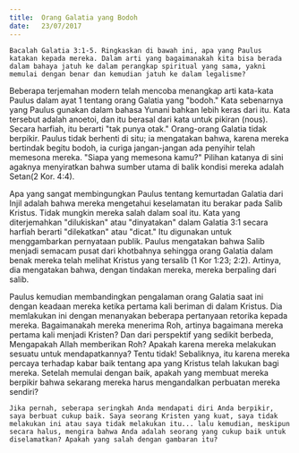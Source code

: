 ```yaml
---
title:  Orang Galatia yang Bodoh
date:   23/07/2017
---
```


`Bacalah Galatia 3:1-5. Ringkaskan di bawah ini, apa yang Paulus katakan kepada mereka. Dalam arti yang bagaimanakah kita bisa berada dalam bahaya jatuh ke dalam perangkap spiritual yang sama, yakni memulai dengan benar dan kemudian jatuh ke dalam legalisme?`

Beberapa terjemahan modern telah mencoba menangkap arti kata-kata Paulus dalam ayat 1 tentang orang Galatia yang "bodoh." Kata sebenarnya yang Paulus gunakan dalam bahasa Yunani bahkan lebih keras dari itu. Kata tersebut adalah anoetoi, dan itu berasal dari kata untuk pikiran (nous). Secara harfiah, itu berarti "tak punya otak." Orang-orang Galatia tidak berpikir. Paulus tidak berhenti di situ; ia mengatakan bahwa, karena mereka bertindak begitu bodoh, ia curiga jangan-jangan ada penyihir telah memesona mereka. "Siapa yang memesona kamu?" Pilihan katanya di sini agaknya menyiratkan bahwa sumber utama di balik kondisi mereka adalah Setan(2 Kor. 4:4).

Apa yang sangat membingungkan Paulus tentang kemurtadan Galatia dari Injil adalah bahwa mereka mengetahui keselamatan itu berakar pada Salib Kristus. Tidak mungkin mereka salah dalam soal itu. Kata yang diterjemahkan "dilukiskan" atau "dinyatakan" dalam Galatia 3:1 secara harfiah berarti "dilekatkan" atau "dicat." Itu digunakan untuk menggambarkan pernyataan publik. Paulus mengatakan bahwa Salib menjadi semacam pusat dari khotbahnya sehingga orang Galatia dalam benak mereka telah melihat Kristus yang tersalib (1 Kor 1:23; 2:2). Artinya, dia mengatakan bahwa, dengan tindakan mereka, mereka berpaling dari salib.

Paulus kemudian membandingkan pengalaman orang Galatia saat ini dengan keadaan mereka ketika pertama kali beriman di dalam Kristus. Dia memlakukan ini dengan menanyakan beberapa pertanyaan retorika kepada mereka. Bagaimanakah mereka menerima Roh, artinya bagaimana mereka pertama kali menjadi Kristen? Dan dari perspektif yang sedikit berbeda, Mengapakah Allah memberikan Roh? Apakah karena mereka melakukan sesuatu untuk mendapatkannya? Tentu tidak! Sebaliknya, itu karena mereka percaya terhadap kabar baik tentang apa yang Kristus telah lakukan bagi mereka. Setelah memulai dengan baik, apakah yang membuat mereka berpikir bahwa sekarang mereka harus mengandalkan perbuatan mereka sendiri?

`Jika pernah, seberapa seringkah Anda mendapati diri Anda berpikir, saya berbuat cukup baik. Saya seorang Kristen yang kuat, saya tidak melakukan ini atau saya tidak melakukan itu... lalu kemudian, meskipun secara halus, mengira bahwa Anda adalah seorang yang cukup baik untuk diselamatkan? Apakah yang salah dengan gambaran itu?`
